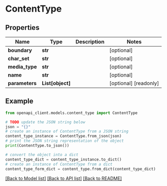 # ContentType


## Properties

Name | Type | Description | Notes
------------ | ------------- | ------------- | -------------
**boundary** | **str** |  | [optional] 
**char_set** | **str** |  | [optional] 
**media_type** | **str** |  | [optional] 
**name** | **str** |  | [optional] 
**parameters** | **List[object]** |  | [optional] [readonly] 

## Example

```python
from openapi_client.models.content_type import ContentType

# TODO update the JSON string below
json = "{}"
# create an instance of ContentType from a JSON string
content_type_instance = ContentType.from_json(json)
# print the JSON string representation of the object
print(ContentType.to_json())

# convert the object into a dict
content_type_dict = content_type_instance.to_dict()
# create an instance of ContentType from a dict
content_type_form_dict = content_type.from_dict(content_type_dict)
```
[[Back to Model list]](../README.md#documentation-for-models) [[Back to API list]](../README.md#documentation-for-api-endpoints) [[Back to README]](../README.md)


